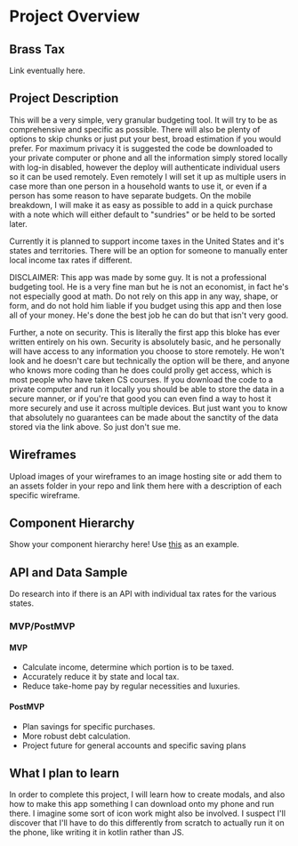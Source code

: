 # Project Overview

## Brass Tax

Link eventually here.

## Project Description

This will be a very simple, very granular budgeting tool. It will try to be as comprehensive and specific as possible. There will also be plenty of options to skip chunks or just put your best, broad estimation if you would prefer. For maximum privacy it is suggested the code be downloaded to your private computer or phone and all the information simply stored locally with log-in disabled, however the deploy will authenticate individual users so it can be used remotely. Even remotely I will set it up as multiple users in case more than one person in a household wants to use it, or even if a person has some reason to have separate budgets. On the mobile breakdown, I will make it as easy as possible to add in a quick purchase with a note which will either default to "sundries" or be held to be sorted later.

Currently it is planned to support income taxes in the United States and it's states and territories. There will be an option for someone to manually enter local income tax rates if different.

DISCLAIMER: This app was made by some guy. It is not a professional budgeting tool. He is a very fine man but he is not an economist, in fact he's not especially good at math. Do not rely on this app in any way, shape, or form, and do not hold him liable if you budget using this app and then lose all of your money. He's done the best job he can do but that isn't very good.

Further, a note on security. This is literally the first app this bloke has ever written entirely on his own. Security is absolutely basic, and he personally will have access to any information you choose to store remotely. He won't look and he doesn't care but technically the option will be there, and anyone who knows more coding than he does could prolly get access, which is most people who have taken CS courses. If you download the code to a private computer and run it locally you should be able to store the data in a secure manner, or if you're that good you can even find a way to host it more securely and use it across multiple devices. But just want you to know that absolutely no guarantees can be made about the sanctity of the data stored via the link above. So just don't sue me.

## Wireframes

Upload images of your wireframes to an image hosting site or add them to an assets folder in your repo and link them here with a description of each specific wireframe.

## Component Hierarchy

Show your component hierarchy here! Use [this](https://cms-assets.tutsplus.com/uploads/users/1795/posts/30352/image/GettingStartedWithReduxTutorial-React-Component-Structure.png) as an example.

## API and Data Sample

Do research into if there is an API with individual tax rates for the various states.

### MVP/PostMVP

#### MVP

- Calculate income, determine which portion is to be taxed.
- Accurately reduce it by state and local tax.
- Reduce take-home pay by regular necessities and luxuries.

#### PostMVP

- Plan savings for specific purchases.
- More robust debt calculation.
- Project future for general accounts and specific saving plans

## What I plan to learn

In order to complete this project, I will learn how to create modals, and also how to make this app something I can download onto my phone and run there. I imagine some sort of icon work might also be involved. I suspect I'll discover that I'll have to do this differently from scratch to actually run it on the phone, like writing it in kotlin rather than JS.

